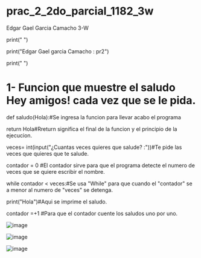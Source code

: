# prac_2_2do_parcial_1182_3w
Edgar Gael Garcia Camacho 3-W

print(" ")

print("Edgar Gael garcia Camacho : pr2")

print(" ")

# 1- Funcion que muestre el saludo Hey amigos! cada vez que se le pida.

def saludo(Hola):#Se ingresa la funcion para llevar acabo el programa
  
  return Hola#Rreturn significa el final de la funcion y el principio de la ejecucion.

veces= int(input("¿Cuantas veces quieres que salude? :"))#Te pide las veces que quieres que te salude.

contador = 0 #El contador  sirve para que el programa detecte el numero de veces que se quiere escribir el nombre.

while contador < veces:#Se usa "While" para que cuando el "contador" se a menor al numero de "veces" se detenga.

  print("Hola")#Aqui se imprime el saludo.
  
  contador =+1 #Para que el contador cuente los saludos uno por uno.

  ![image](https://github.com/user-attachments/assets/cdd6023b-8d55-48cd-a76e-9361a6eb183c)

  ![image](https://github.com/user-attachments/assets/6935b24d-940d-4ccc-9787-69831c920847)

  ![image](https://github.com/user-attachments/assets/336df0f6-3283-421c-9b13-f1ed00873bda)








